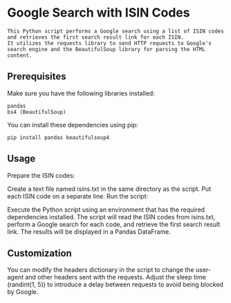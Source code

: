 # Google Search with ISIN Codes
```
This Python script performs a Google search using a list of ISIN codes and retrieves the first search result link for each ISIN. 
It utilizes the requests library to send HTTP requests to Google's search engine and the BeautifulSoup library for parsing the HTML content.
```
## Prerequisites
Make sure you have the following libraries installed:
```
pandas
bs4 (BeautifulSoup)
```
You can install these dependencies using pip:
```
pip install pandas beautifulsoup4
```
## Usage
Prepare the ISIN codes:

Create a text file named isins.txt in the same directory as the script.
Put each ISIN code on a separate line.
Run the script:

Execute the Python script using an environment that has the required dependencies installed.
The script will read the ISIN codes from isins.txt, perform a Google search for each code, and retrieve the first search result link.
The results will be displayed in a Pandas DataFrame.

## Customization
You can modify the headers dictionary in the script to change the user-agent and other headers sent with the requests.
Adjust the sleep time (randint(1, 5)) to introduce a delay between requests to avoid being blocked by Google.



